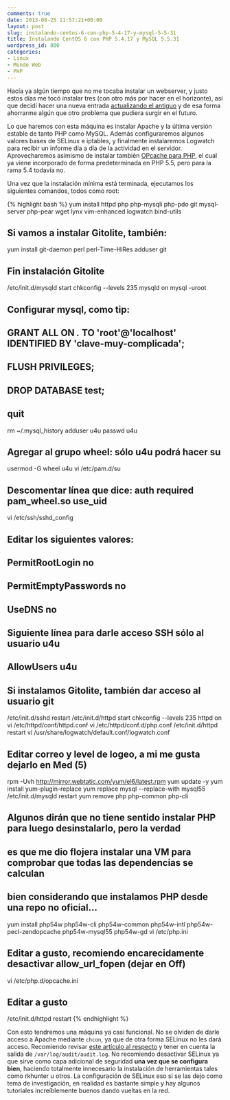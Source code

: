 ```yaml
---
comments: true
date: 2013-08-25 11:57:21+00:00
layout: post
slug: instalando-centos-6-con-php-5-4-17-y-mysql-5-5-31
title: Instalando CentOS 6 con PHP 5.4.17 y MySQL 5.5.31
wordpress_id: 800
categories:
- Linux
- Mundo Web
- PHP
---
```


Hacía ya algún tiempo que no me tocaba instalar un webserver, y justo estos días me tocó instalar tres (con otro más por hacer en el horizonte), así que decidí hacer una nueva entrada [actualizando el antiguo](http://blog.unreal4u.com/2010/09/how-to-instalar-una-maquina-centos-con-php-5-3-3/) y de esa forma ahorrarme algún que otro problema que pudiera surgir en el futuro. 

Lo que haremos con esta máquina es instalar Apache y la última versión estable de tanto PHP como MySQL. Además configuraremos algunos valores bases de SELinux e iptables, y finalmente instalaremos Logwatch para recibir un informe día a día de la actividad en el servidor. Aprovecharemos asimismo de instalar también [OPcache para PHP](http://www.php.net/manual/en/intro.opcache.php), el cual ya viene incorporado de forma predeterminada en PHP 5.5, pero para la rama 5.4 todavía no.
<!-- more -->

Una vez que la instalación mínima está terminada, ejecutamos los siguientes comandos, todos como root:

{% highlight bash %}
yum install httpd php php-mysqli php-pdo git mysql-server php-pear wget lynx vim-enhanced logwatch bind-utils
## Si vamos a instalar Gitolite, también: ##
yum install git-daemon perl perl-Time-HiRes
adduser git
## Fin instalación Gitolite ##
/etc/init.d/mysqld start
chkconfig --levels 235 mysqld on
mysql -uroot
## Configurar mysql, como tip: ##
## GRANT ALL ON *.* TO 'root'@'localhost' IDENTIFIED BY 'clave-muy-complicada'; ##
## FLUSH PRIVILEGES; ##
## DROP DATABASE test; ##
## quit ##
rm ~/.mysql_history
adduser u4u
passwd u4u
## Agregar al grupo wheel: sólo u4u podrá hacer su ##
usermod -G wheel u4u
vi /etc/pam.d/su
## Descomentar línea que dice: auth        required    pam_wheel.so use_uid ##
vi /etc/ssh/sshd_config
## Editar los siguientes valores: ##
## PermitRootLogin no ##
## PermitEmptyPasswords no ##
## UseDNS no ##
## Siguiente línea para darle acceso SSH sólo al usuario u4u ##
## AllowUsers u4u ##
## Si instalamos Gitolite, también dar acceso al usuario git ##
/etc/init.d/sshd restart
/etc/init.d/httpd start
chkconfig --levels 235 httpd on
vi /etc/httpd/conf/httpd.conf
vi /etc/httpd/conf.d/php.conf
/etc/init.d/httpd restart
vi /usr/share/logwatch/default.conf/logwatch.conf
## Editar correo y level de logeo, a mi me gusta dejarlo en Med (5) ##
rpm -Uvh http://mirror.webtatic.com/yum/el6/latest.rpm
yum update -y
yum install yum-plugin-replace
yum replace mysql --replace-with mysql55
/etc/init.d/mysqld restart
yum remove php php-common php-cli
## Algunos dirán que no tiene sentido instalar PHP para luego desinstalarlo, pero la verdad ##
## es que me dio flojera instalar una VM para comprobar que todas las dependencias se calculan ##
## bien considerando que instalamos PHP desde una repo no oficial... ##
yum install php54w php54w-cli php54w-common php54w-intl php54w-pecl-zendopcache php54w-mysql55 php54w-gd
vi /etc/php.ini
## Editar a gusto, recomiendo encarecidamente desactivar allow_url_fopen (dejar en Off) ##
vi /etc/php.d/opcache.ini
## Editar a gusto ##
/etc/init.d/httpd restart
{% endhighlight %}

Con esto tendremos una máquina ya casi funcional. No se olviden de darle acceso a Apache mediante `chcon`, ya que de otra forma SELinux no les dará acceso. Recomiendo revisar [este artículo al respecto](http://wiki.centos.org/HowTos/SELinux) y tener en cuenta la salida de `/var/log/audit/audit.log`. No recomiendo desactivar SELinux ya que sirve como capa adicional de seguridad **una vez que se configura bien**, haciendo totalmente innecesario la instalación de herramientas tales como rkhunter u otros.
La configuración de SELinux eso si se las dejo como tema de investigación, en realidad es bastante simple y hay algunos tutoriales increíblemente buenos dando vueltas en la red.
